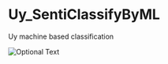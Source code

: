 # Uy_SentiClassifyByML
Uy machine based classification

![Optional Text](https://github.com/ErpanY/Uy_SentiClassifyByML/blob/master/images/englishedited40012-img001.jpg)
